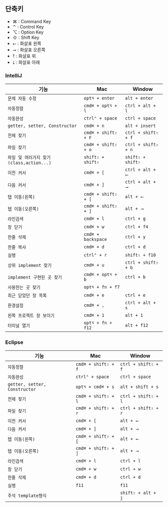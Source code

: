 ## 단축키
- ⌘ : Command Key
- ⌃ : Control Key
- ⌥ : Option Key
- ⇧ : Shift Key
- ⭠ : 화살표 왼쪽
- ⭢ : 화살표 오른쪽
- ⭡ : 화살표 위
- ⭣ : 화살표 아래

### IntelliJ
|기능                        |Mac                 |Window            |
|---------------------------|---------------------|------------------|
|`문제 자동 수정`            |`opt⌥ + enter`       |`alt + enter`      |
|`자동정렬`                  |`cmd⌘ + opt⌥ + l`  |`ctrl + alt + l`    |
|`자동완성`                  |`ctrl⌃ + space`      |`ctrl + space`      |
|`getter, setter, Constructor`|`cmd⌘ + n`        |`alt + insert`      |
|`전체 찾기`                 |`cmd⌘ + shift⇧ + F` |`ctrl + shift⇧ + f` |
|`파일 찾기`                 |`cmd⌘ + shift⇧ + o` |`ctrl + shift⇧ + n` |
|`파일 및 여러가지 찾기(class,action...)`  |`shift⇧ + shift⇧`    |`shift⇧ + shift⇧`   |
|`이전 커서`         	     |`cmd⌘ + [`          |`ctrl + alt + ⭠`   |
|`다음 커서`         	     |`cmd⌘ + ]`          |`ctrl + alt + ⭢`   |
|`탭 이동(왼쪽)`             |`cmd⌘ + shift⇧ + [` |`alt + ⭠`          |
|`탭 이동(오른쪽)`           |`cmd⌘ + shift⇧ + ]` |`alt + ⭢`          |
|`라인검색`                  |`cmd⌘ + l`          |`ctrl + g`         |
|`창 닫기`                  |`cmd⌘ + w`          |`ctrl + f4`         |
|`한줄 삭제`          	     |`cmd⌘ + backspace`  |`ctrl + y`         |
|`한줄 복사`                 |`cmd⌘ + d`          |`ctrl + d`         |
|`실행`                      |`ctrl⌃ + r`          |`shift⇧ + f10`    |
|`상위 implement 찾기`        |`cmd⌘ + u`         |`ctrl + shift⇧ + b`|
|`implement 구현된 곳 찾기`  |`cmd⌘ + opt⌥ + b`   |`ctrl + b`         |
|`사용한는 곳 찾기`           |`opt⌥ + fn + f7`    |                 |
|`최근 닫았던 창 목록`       |`cmd⌘ + e`           |`ctrl + e`        |
|`환경설정`                  |`cmd⌘ + ,`          |`ctrl + alt + s`   |
|`왼쪽 프로젝트 창 보이기`   |`cmd⌘ + 1`           |`alt + 1`         |
|`터미널 열기`               |`opt⌥ + fn + f12`    |`alt + f12`       |

### Eclipse
|기능                        |Mac                 |Window            |
|---------------------------|---------------------|------------------|
|`자동정렬`                  |`cmd⌘ + shift⇧ + f` |`ctrl + shift⇧ + f`|
|`자동완성`                  |`ctrl⌃ + space`      |`ctrl + space`      |
|`getter, setter, Constructor`|`opt⌥ + cmd⌘ + s` |`alt + shift + s`   |
|`전체 찾기`                 |`cmd⌘ + shift⇧ + l` |`ctrl + shift⇧ + l` |
|`파일 찾기`                 |`cmd⌘ + shift⇧ + r` |`ctrl + shift⇧ + r` |
|`이전 커서`         	     |`cmd⌘ + [`          |`alt + ⭠`   |
|`다음 커서`         	     |`cmd⌘ + ]`          |`alt + ⭢`   |
|`탭 이동(왼쪽)`             |`cmd⌘ + shift⇧ + [` |`alt + ⭠`          |
|`탭 이동(오른쪽)`           |`cmd⌘ + shift⇧ + ]` |`alt + ⭢`          |
|`라인검색`                  |`cmd⌘ + l`          |`ctrl + l`         |
|`창 닫기`                  |`cmd⌘ + w`          |`ctrl + w`         |
|`한줄 삭제`          	     |`cmd⌘ + d`          |`ctrl + d`        |
|`실행`                      |`f11`                |`f11`    |
|`주석 template형식`        |                       |`shift⇧ + alt + j` |